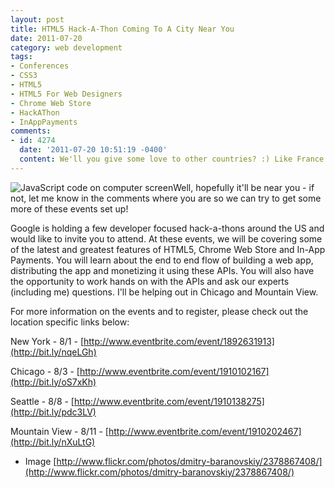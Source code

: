 ```yaml
---
layout: post
title: HTML5 Hack-A-Thon Coming To A City Near You
date: 2011-07-20
category: web development
tags:
- Conferences
- CSS3
- HTML5
- HTML5 For Web Designers
- Chrome Web Store
- HackAThon
- InAppPayments
comments:
- id: 4274
  date: '2011-07-20 10:51:19 -0400'
  content: We'll you give some love to other countries? :) Like France. *hint* *hint*
---
```

![JavaScript code on computer screen](/assets/javascript.jpg)Well, hopefully it'll be near you - if not, let me know in the comments where you are so we can try to get some more of these events set up!

Google is holding a few developer focused hack-a-thons around the US and would like to invite you to attend. At these events, we will be covering some of the latest and greatest features of HTML5, Chrome Web Store and In-App Payments. You will learn about the end to end flow of building a web app, distributing the app and monetizing it using these APIs. You will also have the opportunity to work hands on with the APIs and ask our experts (including me) questions.  I'll be helping out in Chicago and Mountain View.

For more information on the events and to register, please check out the location specific links below:

New York - 8/1 - [http://www.eventbrite.com/event/1892631913](http://bit.ly/nqeLGh)

Chicago - 8/3 - [http://www.eventbrite.com/event/1910102167](http://bit.ly/oS7xKh)

Seattle - 8/8 - [http://www.eventbrite.com/event/1910138275](http://bit.ly/pdc3LV)

Mountain View - 8/11 - [http://www.eventbrite.com/event/1910202467](http://bit.ly/nXuLtG)

* Image [http://www.flickr.com/photos/dmitry-baranovskiy/2378867408/](http://www.flickr.com/photos/dmitry-baranovskiy/2378867408/)
